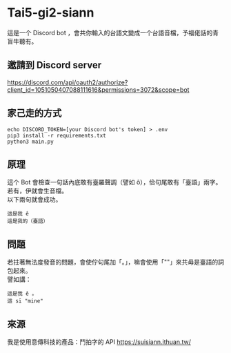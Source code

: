# Tai5-gi2-siann
這是一个 Discord bot ，會共你輸入的台語文變成一个台語音檔，予福佬話的青盲牛聽有。

## 邀請到 Discord server
https://discord.com/api/oauth2/authorize?client_id=1051050407088111616&permissions=3072&scope=bot

## 家己走的方式
```
echo DISCORD_TOKEN=[your Discord bot's token] > .env
pip3 install -r requirements.txt
python3 main.py
```

## 原理
這个 Bot 會檢查一句話內底敢有臺羅聲調（譬如 ô），佮句尾敢有「臺語」兩字。  
若有，伊就會生音檔。  
以下兩句就會成功。  
```
這是我 ê
這是我的（臺語）
```

## 問題
若拄著無法度發音的問題，會使佇句尾加「。」，嘛會使用「""」來共毋是臺語的詞包起來。  
譬如講：  
```
這是我 ê 。
這 sī "mine"
```

## 來源
我是使用意傳科技的產品：鬥拍字的 API https://suisiann.ithuan.tw/
